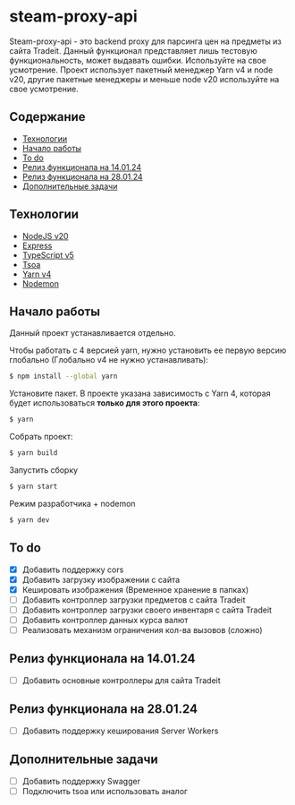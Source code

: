 # steam-proxy-api


Steam-proxy-api - это backend proxy для парсинга цен на предметы из сайта Tradeit. 
Данный функционал представляет лишь тестовую функциональность, может выдавать ошибки. Используйте на свое усмотрение.
Проект использует пакетный менеджер Yarn v4 и node v20, другие пакетные менеджеры и меньше node v20 используйте на 
свое усмотрение.

## Содержание
- [Технологии](#технологии)
- [Начало работы](#начало-работы)
- [To do](#to-do)
- [Релиз функционала на 14.01.24](#релиз-функционала-на-140124)
- [Релиз функционала на 28.01.24](#релиз-функционала-на-280124)
- [Дополнительные задачи](#дополнительные-задачи)

## Технологии
- [NodeJS v20](https://nodejs.org/)
- [Express](https://expressjs.com/)
- [TypeScript v5](https://www.typescriptlang.org/)
- [Tsoa](https://github.com/lukeautry/tsoa)
- [Yarn v4](https://yarnpkg.com/blog/release/4.0)
- [Nodemon](https://nodemon.io/)


## Начало работы
Данный проект устанавливается отдельно.

Чтобы работать с 4 версией yarn, нужно установить ее первую версию глобально (Глобально v4 не нужно устанавливать):
```sh
$ npm install --global yarn
```

Установите пакет. В проекте указана зависимость с Yarn 4, которая будет использоваться **только для этого проекта**:
```sh
$ yarn
```

Собрать проект:
```sh
$ yarn build
```

Запустить сборку
```sh
$ yarn start
```

Режим разработчика + nodemon
```sh
$ yarn dev
```

## To do
- [x] Добавить поддержку cors
- [x] Добавить загрузку изображении с сайта
- [x] Кешировать изображения (Временное хранение в папках)
- [ ] Добавить контроллер загрузки предметов с сайта Tradeit
- [ ] Добавить контроллер загрузки своего инвентаря с сайта Tradeit
- [ ] Добавить контроллер данных курса валют
- [ ] Реализовать механизм ограничения кол-ва вызовов (сложно)

## Релиз функционала на 14.01.24
- [ ] Добавить основные контроллеры для сайта Tradeit

## Релиз функционала на 28.01.24
- [ ] Добавить поддержку кеширования Server Workers

## Дополнительные задачи
- [ ] Добавить поддержку Swagger
- [ ] Подключить tsoa или использовать аналог